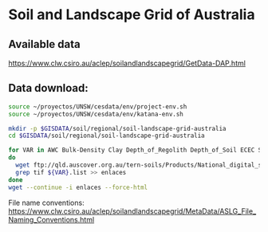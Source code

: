 # Soil and Landscape Grid of Australia
##

## Available data

https://www.clw.csiro.au/aclep/soilandlandscapegrid/GetData-DAP.html

## Data download:


```sh
source ~/proyectos/UNSW/cesdata/env/project-env.sh
source ~/proyectos/UNSW/cesdata/env/katana-env.sh

mkdir -p $GISDATA/soil/regional/soil-landscape-grid-australia
cd $GISDATA/soil/regional/soil-landscape-grid-australia

for VAR in AWC Bulk-Density Clay Depth_of_Regolith Depth_of_Soil ECEC SOC  Sand  Silt  Total_N Total_P pHc
do
  wget ftp://qld.auscover.org.au/tern-soils/Products/National_digital_soil_property_maps/${VAR}/ --output-document=${VAR}.list
  grep tif ${VAR}.list >> enlaces
done
wget --continue -i enlaces --force-html

```

File name conventions: https://www.clw.csiro.au/aclep/soilandlandscapegrid/MetaData/ASLG_File_Naming_Conventions.html 
